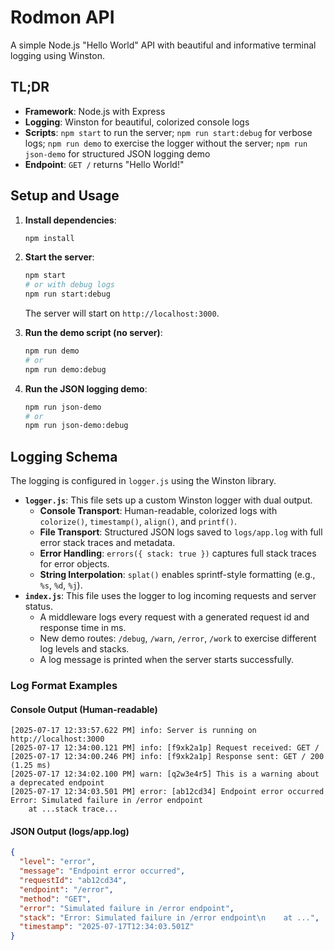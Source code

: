 # Rodmon API

A simple Node.js "Hello World" API with beautiful and informative terminal logging using Winston.

## TL;DR

- **Framework**: Node.js with Express
- **Logging**: Winston for beautiful, colorized console logs
- **Scripts**: `npm start` to run the server; `npm run start:debug` for verbose logs; `npm run demo` to exercise the logger without the server; `npm run json-demo` for structured JSON logging demo
- **Endpoint**: `GET /` returns "Hello World!"

## Setup and Usage

1.  **Install dependencies**:
    ```bash
    npm install
    ```

2.  **Start the server**:
    ```bash
    npm start
    # or with debug logs
    npm run start:debug
    ```
    The server will start on `http://localhost:3000`.

3.  **Run the demo script (no server)**:
    ```bash
    npm run demo
    # or
    npm run demo:debug
    ```

4.  **Run the JSON logging demo**:
    ```bash
    npm run json-demo
    # or
    npm run json-demo:debug
    ```

## Logging Schema

The logging is configured in `logger.js` using the Winston library.

-   **`logger.js`**: This file sets up a custom Winston logger with dual output.
    -   **Console Transport**: Human-readable, colorized logs with `colorize()`, `timestamp()`, `align()`, and `printf()`.
    -   **File Transport**: Structured JSON logs saved to `logs/app.log` with full error stack traces and metadata.
    -   **Error Handling**: `errors({ stack: true })` captures full stack traces for error objects.
    -   **String Interpolation**: `splat()` enables sprintf-style formatting (e.g., `%s`, `%d`, `%j`).
-   **`index.js`**: This file uses the logger to log incoming requests and server status.
    -   A middleware logs every request with a generated request id and response time in ms.
    -   New demo routes: `/debug`, `/warn`, `/error`, `/work` to exercise different log levels and stacks.
    -   A log message is printed when the server starts successfully.

### Log Format Examples

#### Console Output (Human-readable)
```
[2025-07-17 12:33:57.622 PM] info: Server is running on http://localhost:3000
[2025-07-17 12:34:00.121 PM] info: [f9xk2a1p] Request received: GET /
[2025-07-17 12:34:00.246 PM] info: [f9xk2a1p] Response sent: GET / 200 (1.25 ms)
[2025-07-17 12:34:02.100 PM] warn: [q2w3e4r5] This is a warning about a deprecated endpoint
[2025-07-17 12:34:03.501 PM] error: [ab12cd34] Endpoint error occurred
Error: Simulated failure in /error endpoint
    at ...stack trace...
```

#### JSON Output (logs/app.log)
```json
{
  "level": "error",
  "message": "Endpoint error occurred",
  "requestId": "ab12cd34",
  "endpoint": "/error",
  "method": "GET",
  "error": "Simulated failure in /error endpoint",
  "stack": "Error: Simulated failure in /error endpoint\n    at ...",
  "timestamp": "2025-07-17T12:34:03.501Z"
}
``` 